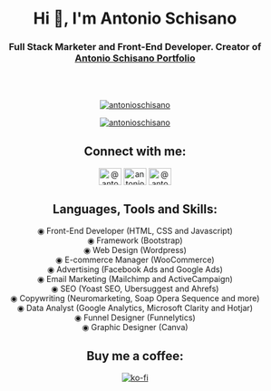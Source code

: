 <h1 align="center">Hi 👋, I'm Antonio Schisano</h1>
<h3 align="center">Full Stack Marketer and Front-End Developer. Creator of <a href="https://antonioschisano.github.io/antonioschisano/" target="_blank">Antonio Schisano Portfolio</a></h3>
<br/>
<br/>

<p align="center"> <a href="https://github.com/ryo-ma/github-profile-trophy"><img src="https://github-profile-trophy.vercel.app/?username=antonioschisano&margin-w=8" alt="antonioschisano" /></a> </p>

<p align="center"> <a href="https://github.com/antonioschisano/" target="blank"><img src="https://img.shields.io/github/followers/antonioschisano?label=Follow&style=social" alt="antonioschisano" /></a> </p>


<h2 align="center">Connect with me:</h2>
<p align="center">
<a href="https://www.instagram.com/antonio_schisano/" target="blank"><img align="center" src="https://cdn.jsdelivr.net/npm/simple-icons@3.0.1/icons/instagram.svg" alt="@antonio_schisano" height="30" width="40" /></a>
<a href="https://www.facebook.com/antonio.schisano.06/" target="blank"><img align="center" src="https://cdn.jsdelivr.net/npm/simple-icons@3.0.1/icons/facebook.svg" alt="antonioschisano" height="30" width="40" /></a>
<a href="https://twitter.com/antonio_schisan" target="blank"><img align="center" src="https://cdn.jsdelivr.net/npm/simple-icons@3.0.1/icons/twitter.svg" alt="@antonio_schisan" height="30" width="40" /></a>
</p>

<h2 align="center">Languages, Tools and Skills:</h2>
<p align="center">
<text xmlns="http://www.w3.org/2000/svg" text-anchor="middle" y="370" x="410" id="legend">       
<tspan xml:space="preserve">   ◉</tspan> Front-End Developer (HTML, CSS and Javascript)
<br>
<tspan xml:space="preserve">   ◉</tspan> Framework (Bootstrap)
<br>
<tspan xml:space="preserve">   ◉</tspan> Web Design (Wordpress)
<br>
<tspan xml:space="preserve">   ◉</tspan> E-commerce Manager (WooCommerce)
<br>
<tspan xml:space="preserve">   ◉</tspan> Advertising (Facebook Ads and Google Ads)  
<br> 
<tspan xml:space="preserve">   ◉</tspan> Email Marketing (Mailchimp and ActiveCampaign)
<br>
<tspan xml:space="preserve">   ◉</tspan> SEO (Yoast SEO, Ubersuggest and Ahrefs)
<br>
<tspan xml:space="preserve">   ◉</tspan> Copywriting (Neuromarketing, Soap Opera Sequence and more)
<br>
<tspan xml:space="preserve">   ◉</tspan> Data Analyst (Google Analytics, Microsoft Clarity and Hotjar)
<br>
<tspan xml:space="preserve">   ◉</tspan> Funnel Designer (Funnelytics)
<br>
<tspan xml:space="preserve">   ◉</tspan> Graphic Designer (Canva)
</text>
</p>
<h2 align="center">Buy me a coffee:</h2>
<p align="center"><a href="https://ko-fi.com/C0C13ON1Z"><img src="https://ko-fi.com/img/githubbutton_sm.svg" alt="ko-fi"></a></p>
